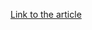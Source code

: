 [Link to the article](https://thehackernews.com/2025/02/top-3-ransomware-threats-active-in-2025.html)
